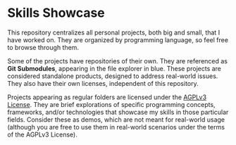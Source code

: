 # Skills Showcase

This repository centralizes all personal projects, both big and small, that I have worked on. They are organized by programming language, so feel free to browse through them.

Some of the projects have repositories of their own. They are referenced as **Git Submodules**, appearing in the file explorer in blue. These projects are considered standalone products, designed to address real-world issues. They also have their own licenses, independent of this repository.

Projects appearing as regular folders are licensed under the [AGPLv3 License][License]. They are brief explorations of specific programming concepts, frameworks, and/or technologies that showcase my skills in those particular fields. Consider these as demos, which are not meant for real-world usage (although you are free to use them in real-world scenarios under the terms of the AGPLv3 License).


[License]: ./LICENSE